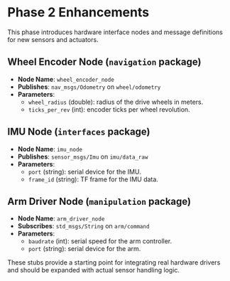 # Phase 2 Enhancements

This phase introduces hardware interface nodes and message definitions for new sensors and actuators.

## Wheel Encoder Node (`navigation` package)
- **Node Name**: `wheel_encoder_node`
- **Publishes**: `nav_msgs/Odometry` on `wheel/odometry`
- **Parameters**:
  - `wheel_radius` (double): radius of the drive wheels in meters.
  - `ticks_per_rev` (int): encoder ticks per wheel revolution.

## IMU Node (`interfaces` package)
- **Node Name**: `imu_node`
- **Publishes**: `sensor_msgs/Imu` on `imu/data_raw`
- **Parameters**:
  - `port` (string): serial device for the IMU.
  - `frame_id` (string): TF frame for the IMU data.

## Arm Driver Node (`manipulation` package)
- **Node Name**: `arm_driver_node`
- **Subscribes**: `std_msgs/String` on `arm/command`
- **Parameters**:
  - `baudrate` (int): serial speed for the arm controller.
  - `port` (string): serial device for the arm.

These stubs provide a starting point for integrating real hardware drivers and should be expanded with actual sensor handling logic.
